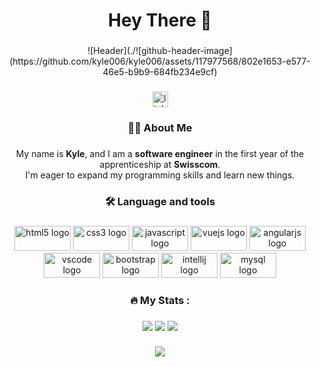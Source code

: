 <h1 align="center">Hey There 👋</h1>

###

<div align="center">
  ![Header](./![github-header-image](https://github.com/kyle006/kyle006/assets/117977568/802e1653-e577-46e5-b9b9-684fb234e9cf)

</div>

###

<div align="center">
  <a href="https://www.linkedin.com/in/kyle-meier-280746246/" target="_blank">
    <img src="https://img.shields.io/static/v1?message=LinkedIn&logo=linkedin&label=&color=0077B5&logoColor=white&labelColor=&style=for-the-badge" height="25" alt="linkedin logo"  />
  </a>
</div>

###

<h3 align="center">👩‍💻  About Me</h3>

###

<p align="center">My name is <strong>Kyle</strong>, and I am a <strong>software engineer</strong> in the first year of the apprenticeship at <strong>Swisscom</strong>.<br>I'm eager to expand my programming skills and learn new things.</p>

###

<h3 align="center">🛠 Language and tools</h3>

###

<div align="center">
  <img src="https://cdn.jsdelivr.net/gh/devicons/devicon/icons/html5/html5-original.svg" height="40" width="90" alt="html5 logo"  />
  <img src="https://cdn.jsdelivr.net/gh/devicons/devicon/icons/css3/css3-original.svg" height="40" width="90" alt="css3 logo"  />
  <img src="https://cdn.jsdelivr.net/gh/devicons/devicon/icons/javascript/javascript-original.svg" height="40" width="90" alt="javascript logo"  />
  <img src="https://cdn.jsdelivr.net/gh/devicons/devicon/icons/vuejs/vuejs-original.svg" height="40" width="90" alt="vuejs logo"  />
  <img src="https://cdn.jsdelivr.net/gh/devicons/devicon/icons/angularjs/angularjs-original.svg" height="40" width="90" alt="angularjs logo"  />
  <img src="https://cdn.jsdelivr.net/gh/devicons/devicon/icons/vscode/vscode-original.svg" height="40" width="90" alt="vscode logo"  />
  <img src="https://cdn.jsdelivr.net/gh/devicons/devicon/icons/bootstrap/bootstrap-original.svg" height="40" width="90" alt="bootstrap logo"  />
  <img src="https://cdn.jsdelivr.net/gh/devicons/devicon/icons/intellij/intellij-original.svg" height="40" width="90" alt="intellij logo"  />
  <img src="https://cdn.jsdelivr.net/gh/devicons/devicon/icons/mysql/mysql-original.svg" height="40" width="90" alt="mysql logo"  />
</div>

###

<h3 align="center">🔥   My Stats :</h3>

###

<div align="center">
  
  
  
  ![](http://github-profile-summary-cards.vercel.app/api/cards/profile-details?username=kyle006&theme=radical)
![](http://github-profile-summary-cards.vercel.app/api/cards/stats?username=kyle006&theme=radical)
  ![](http://github-profile-summary-cards.vercel.app/api/cards/productive-time?username=kyle006&theme=radical&utcOffset=8)

###

</div>

###


<div align="center">
  <img src="https://profile-counter.glitch.me/kyle006/count.svg?"  />
</div>

###


<!--
**kyle006/kyle006** is a ✨ _special_ ✨ repository because its `README.md` (this file) appears on your GitHub profile.

Here are some ideas to get you started:

- 🔭 I’m currently working on ...
- 🌱 I’m currently learning ...
- 👯 I’m looking to collaborate on ...
- 🤔 I’m looking for help with ...
- 💬 Ask me about ...
- 📫 How to reach me: ...
- 😄 Pronouns: ...
- ⚡ Fun fact: ...
-->
